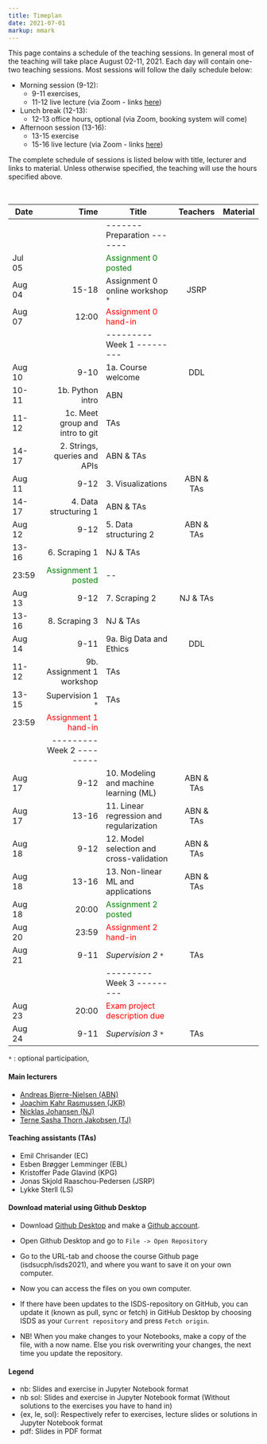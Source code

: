 ```yaml
---
title: Timeplan
date: 2021-07-01
markup: mmark
---
```


This page contains a schedule of the teaching sessions. In general most of the teaching will take place August 02-11, 2021. Each day will contain one-two teaching sessions. Most sessions will follow the daily schedule below:

- Morning session (9-12):
  - 9-11 exercises,
  - 11-12 live lecture (via Zoom - links [here](https://absalon.ku.dk/courses/44054/pages/teaching-links))
- Lunch break (12-13):
  - 12-13 office hours, optional (via Zoom, booking system will come)
- Afternoon session (13-16):
  - 13-15 exercise
  - 15-16 live lecture (via Zoom - links [here](https://absalon.ku.dk/courses/44054/pages/teaching-links))


The complete schedule of sessions is listed below with title, lecturer and links to material. Unless otherwise specified, the teaching will use the hours specified above.

<br />

Date  | Time  | Title | Teachers | Material
------|------:|-------|:--------:|:------
      |        | -------   Preparation  ------- | |
Jul 05|        |  <font color="green">Assignment 0 posted</font>   |  | 
Aug 04| 15-18        |  Assignment 0 online workshop `*`  |  JSRP | 
Aug 07|  12:00 | <font color="red">Assignment 0 hand-in</font>  |  |  
      |       | ---------   Week 1  --------- | | |
Aug 10|  9-10 | 1a. Course welcome | DDL |  
 | 10-11 | 1b. Python intro  | ABN |  
 | 11-12 | 1c. Meet group and intro to git  | TAs |  
 | 14-17 | 2. Strings, queries and APIs | ABN & TAs| 
Aug 11|  9-12 | 3. Visualizations | ABN & TAs| 
 | 14-17 | 4. Data structuring 1 | ABN & TAs| 
Aug 12|  9-12 | 5. Data structuring 2 | ABN & TAs|
 | 13-16 | 6. Scraping 1 | NJ & TAs| 
 | 23:59 |  <font color="green">Assignment 1 posted</font>   |--  | 
Aug 13| 9-12| 7. Scraping 2 | NJ & TAs|
 |13-16| 8. Scraping 3 | NJ & TAs| 
Aug 14 | 9-11 | 9a. Big Data and Ethics | DDL | 
 | 11-12  | 9b. Assignment 1 workshop | TAs |
 | 13-15 | Supervision 1 `*` | TAs |
 | 23:59 |  <font color="red">Assignment 1 hand-in</font>   |  |  
 |       | ---------   Week 2  --------- | |
Aug 17|  9-12 | 10. Modeling and machine learning (ML)| ABN & TAs|  
Aug 17| 13-16 | 11. Linear regression and regularization | ABN & TAs|  
Aug 18|  9-12 | 12. Model selection and cross-validation | ABN & TAs|  
Aug 18| 13-16 | 13. Non-linear ML and applications | ABN & TAs| 
Aug 18| 20:00 | <font color="green">Assignment 2 posted</font>  |  | 
Aug 20| 23:59 | <font color="red">Assignment 2 hand-in</font>  |  |  
Aug 21| 9-11 |  *Supervision 2* `*` | TAs |
      |       | ---------   Week 3  ---------   | |
Aug 23| 20:00 | <font color="red">Exam project description due</font>  |  |  
Aug 24| 9-11 |  *Supervision 3* `*` | TAs |

`*` : optional participation,


#### Main lecturers
- [Andreas Bjerre-Nielsen (ABN)](https://abjer.github.io)
- [Joachim Kahr Rasmussen (JKR)](https://www.economics.ku.dk/staff/phd_kopi/?pure=en/persons/464199)
- [Nicklas Johansen (NJ)](https://nicklasjohansen.github.io/)
- [Terne Sasha Thorn Jakobsen (TJ)](https://research.ku.dk/search/result/?pure=en/persons/592888)

#### Teaching assistants (TAs)
- Emil Chrisander (EC)
- Esben Brøgger Lemminger (EBL)
- Kristoffer Pade Glavind (KPG)
- Jonas Skjold Raaschou-Pedersen (JSRP)
- Lykke Sterll (LS)


#### Download material using Github Desktop
- Download [Github Desktop](https://desktop.github.com/) and make a [Github account](https://github.com/).

- Open Github Desktop and go to `File -> Open Repository`

- Go to the URL-tab and choose the course Github page (isdsucph/isds2021), and where you want to save it on your own computer.

- Now you can access the files on you own computer.

- If there have been updates to the ISDS-repository on GitHub, you can update it (known as pull, sync or fetch) in GitHub Desktop by choosing ISDS as your `Current repository` and press `Fetch origin`.

- NB! When you make changes to your Notebooks, make a copy of the file, with a now name. Else you risk overwriting your changes, the next time you update the repository.

#### Legend
- nb: Slides and exercise in Jupyter Notebook format
- nb sol: Slides and exercise in Jupyter Notebook format (Without solutions to the exercises you have to hand in)
- {ex, le, sol}: Respectively refer to exercises, lecture slides or solutions in Jupyter Notebook format
- pdf: Slides in PDF format
